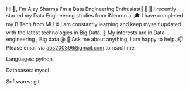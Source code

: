 Hi 👋, I'm Ajay Sharma
I'm a Data Engineering Enthusiast👨‍💻
🏅 I recently started my Data Engineering studies from iNeuron.ai
🎓 I have completed my B.Tech from MU
⏳ I am constantly learning and keep myself updated with the latest technologies in Big Data.
🤔 My interests are in Data engineering , Big data @ 
💬 Ask me about anything, I am happy to help.
📫 Please email via abs200396@gmail.com to reach me.

Languages:
python

Databases:
mysql

Softwares:
git
